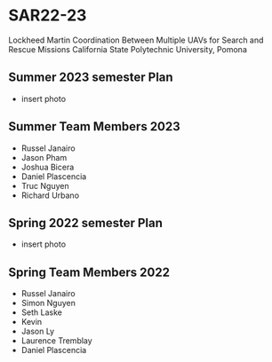 # SAR22-23

Lockheed Martin Coordination Between Multiple UAVs for Search and Rescue Missions
California State Polytechnic University, Pomona

## Summer 2023 semester Plan
* insert photo

## Summer Team Members 2023
* Russel Janairo
* Jason Pham
* Joshua Bicera
* Daniel Plascencia
* Truc Nguyen
* Richard Urbano




## Spring 2022 semester Plan
* insert photo

## Spring Team Members 2022
* Russel Janairo
* Simon Nguyen
* Seth Laske
* Kevin 
* Jason Ly
* Laurence Tremblay
* Daniel Plascencia
